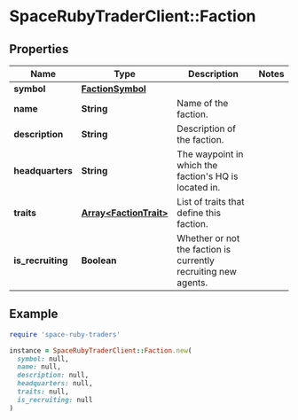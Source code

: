 # SpaceRubyTraderClient::Faction

## Properties

| Name | Type | Description | Notes |
| ---- | ---- | ----------- | ----- |
| **symbol** | [**FactionSymbol**](FactionSymbol.md) |  |  |
| **name** | **String** | Name of the faction. |  |
| **description** | **String** | Description of the faction. |  |
| **headquarters** | **String** | The waypoint in which the faction's HQ is located in. |  |
| **traits** | [**Array&lt;FactionTrait&gt;**](FactionTrait.md) | List of traits that define this faction. |  |
| **is_recruiting** | **Boolean** | Whether or not the faction is currently recruiting new agents. |  |

## Example

```ruby
require 'space-ruby-traders'

instance = SpaceRubyTraderClient::Faction.new(
  symbol: null,
  name: null,
  description: null,
  headquarters: null,
  traits: null,
  is_recruiting: null
)
```

